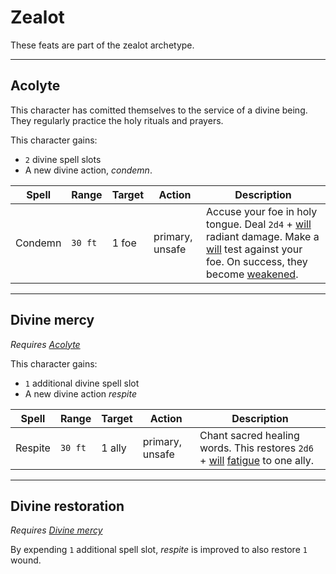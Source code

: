 # Zealot

These feats are part of the zealot archetype.

---
## Acolyte
This character has comitted themselves to the service of a divine being. They regularly practice the holy rituals and prayers.

This character gains:
 - `2` divine spell slots
 - A new divine action, *condemn*.

|Spell    | Range  | Target | Action        | Description |
|---------|--------|--------|---------------|-------------|
|Condemn  |`30 ft` |1 foe   |primary, unsafe| Accuse your foe in holy tongue. Deal `2d4` + [will](../stats.md#will) radiant damage. Make a [will](../stats.md#will) test against your foe. On success, they become [weakened](../statuses.md#weakened).

---
## Divine mercy
*Requires [Acolyte](#acolyte)*

This character gains:
 - `1` additional divine spell slot
 - A new divine action *respite*

|Spell    | Range  | Target | Action        | Description |
|---------|--------|--------|---------------|-------------|
|Respite  |`30 ft` |1 ally  |primary, unsafe| Chant sacred healing words. This restores `2d6` + [will](../stats.md#will) [fatigue](../stats.md#fatigue) to one ally.

---
## Divine restoration
*Requires [Divine mercy](#divine-mercy)*

By expending `1` additional spell slot, *respite* is improved to also restore `1` wound.


